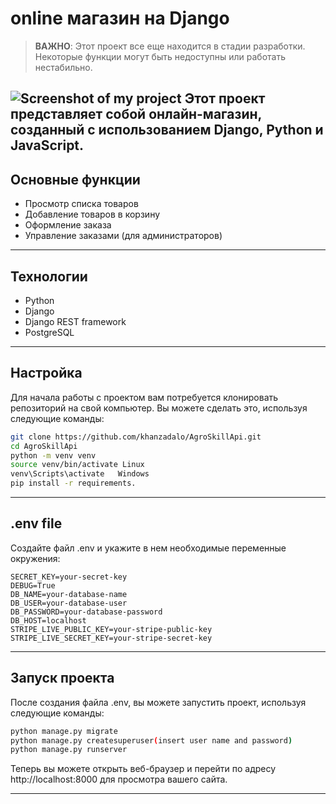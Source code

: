 # online магазин на Django

> **ВАЖНО**: Этот проект все еще находится в стадии разработки. Некоторые функции могут быть недоступны или работать нестабильно.

![Screenshot of my project](https://github.com/khanzadalo/El.Market/images/screenshot1.jpg "Project Screenshot")
Этот проект представляет собой онлайн-магазин, созданный с использованием Django, Python и JavaScript.
---
## Основные функции
-  Просмотр списка товаров
-  Добавление товаров в корзину
- Оформление заказа
-  Управление заказами (для администраторов)
---
## Технологии
- Python
- Django
- Django REST framework
- PostgreSQL

---
## Настройка
Для начала работы с проектом вам потребуется клонировать репозиторий на свой компьютер. Вы можете сделать это, используя следующие команды:

```bash
git clone https://github.com/khanzadalo/AgroSkillApi.git
cd AgroSkillApi
python -m venv venv
source venv/bin/activate Linux
venv\Scripts\activate   Windows
pip install -r requirements.
```
---
## .env file
Создайте файл .env и укажите в нем необходимые переменные окружения:
```
SECRET_KEY=your-secret-key
DEBUG=True
DB_NAME=your-database-name
DB_USER=your-database-user
DB_PASSWORD=your-database-password
DB_HOST=localhost
STRIPE_LIVE_PUBLIC_KEY=your-stripe-public-key
STRIPE_LIVE_SECRET_KEY=your-stripe-secret-key

```
---
## Запуск проекта
После создания файла .env, вы можете запустить проект, используя следующие команды:
```bash
python manage.py migrate
python manage.py createsuperuser(insert user name and password)
python manage.py runserver
```
Теперь вы можете открыть веб-браузер и перейти по адресу http://localhost:8000 для просмотра вашего сайта.

---
